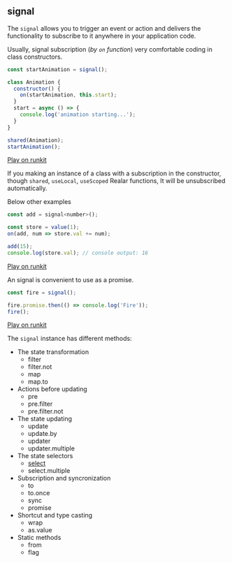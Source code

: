## signal

The `signal` allows you to trigger an event or action and delivers the functionality to subscribe to it anywhere in your application code.

Usually, signal subscription (_by `on` function_) very comfortable coding in class constructors.

```javascript
const startAnimation = signal();

class Animation {
  constructor() {
    on(startAnimation, this.start);
  }
  start = async () => {
    console.log('animation starting...');
  }
}

shared(Animation);
startAnimation();
```
[Play on runkit](https://runkit.com/betula/602f62db23b6cd001adc5dfa)

If you making an instance of a class with a subscription in the constructor, though `shared`, `useLocal`, `useScoped` Realar functions, It will be unsubscribed automatically.

Below other examples

```javascript
const add = signal<number>();

const store = value(1);
on(add, num => store.val += num);

add(15);
console.log(store.val); // console output: 16
```
[Play on runkit](https://runkit.com/betula/6013af7649e8720019c9cf2a)

An signal is convenient to use as a promise.

```javascript
const fire = signal();

fire.promise.then(() => console.log('Fire'));
fire();

```
[Play on runkit](https://runkit.com/betula/601e3b0056b62d001bfa391b)

The `signal` instance has different methods:

- The state transformation
  - filter
  - filter.not
  - map
  - map.to
- Actions before updating
  - pre
  - pre.filter
  - pre.filter.not
- The state updating
  - update
  - update.by
  - updater
  - updater.multiple
- The state selectors
  - [select](#select)
  - select.multiple
- Subscription and syncronization
  - to
  - to.once
  - sync
  - promise
- Shortcut and type casting
  - wrap
  - as.value
- Static methods
  - from
  - flag
